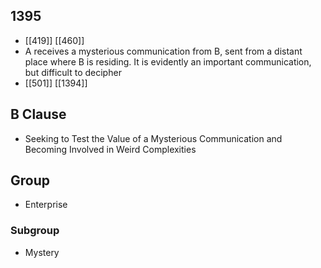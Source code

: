 ## 1395
- [[419]] [[460]] 
- A receives a mysterious communication from B, sent from a distant place where B is residing. It is evidently an important communication, but difficult to decipher
- [[501]] [[1394]] 

## B Clause
- Seeking to Test the Value of a Mysterious Communication and Becoming Involved in Weird Complexities

## Group
- Enterprise

### Subgroup
- Mystery

